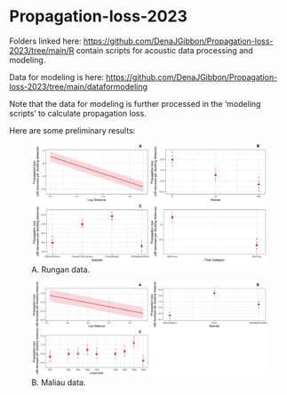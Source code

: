 
<!-- README.md is generated from README.Rmd. Please edit that file -->

# Propagation-loss-2023

Folders linked here:
<https://github.com/DenaJGibbon/Propagation-loss-2023/tree/main/R>
contain scripts for acoustic data processing and modeling.

Data for modeling is here:
<https://github.com/DenaJGibbon/Propagation-loss-2023/tree/main/dataformodeling>

Note that the data for modeling is further processed in the ‘modeling
scripts’ to calculate propagation loss.

Here are some preliminary results:

<figure>
<img src="runganproploss.png" alt="A. Rungan data." />
<figcaption aria-hidden="true">A. Rungan data.</figcaption>
</figure>

<figure>
<img src="maliauproploss.png" alt="B. Maliau data." />
<figcaption aria-hidden="true">B. Maliau data.</figcaption>
</figure>
